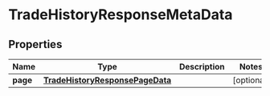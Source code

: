 # TradeHistoryResponseMetaData

## Properties
Name | Type | Description | Notes
------------ | ------------- | ------------- | -------------
**page** | [**TradeHistoryResponsePageData**](TradeHistoryResponsePageData.md) |  |  [optional]
